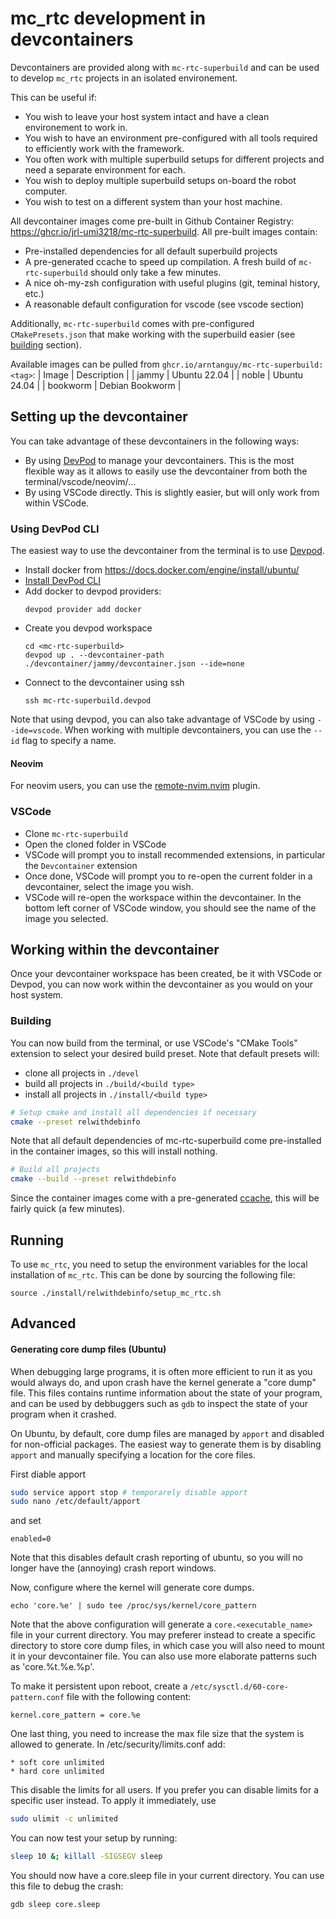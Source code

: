 # mc_rtc development in devcontainers

Devcontainers are provided along with `mc-rtc-superbuild` and can be used to develop `mc_rtc` projects in an isolated environement.

This can be useful if:
- You wish to leave your host system intact and have a clean environement to work in.
- You wish to have an environment pre-configured with all tools required to efficiently work with the framework.
- You often work with multiple superbuild setups for different projects and need a separate environment for each.
- You wish to deploy multiple superbuild setups on-board the robot computer.
- You wish to test on a different system than your host machine.

All devcontainer images come pre-built in Github Container Registry: https://ghcr.io/jrl-umi3218/mc-rtc-superbuild.
All pre-built images contain:
- Pre-installed dependencies for all default superbuild projects
- A pre-generated ccache to speed up compilation. A fresh build of `mc-rtc-superbuild` should only take a few minutes.
- A nice oh-my-zsh configuration with useful plugins (git, teminal history, etc.)
- A reasonable default configuration for vscode (see vscode section)

Additionally, `mc-rtc-superbuild` comes with pre-configured `CMakePresets.json` that make working with the superbuild easier (see [building](#building) section).


Available images can be pulled from `ghcr.io/arntanguy/mc-rtc-superbuild:<tag>`:
| Image | Description |
| jammy | Ubuntu 22.04 |
| noble | Ubuntu 24.04 |
| bookworm | Debian Bookworm |

## Setting up the devcontainer 

You can take advantage of these devcontainers in the following ways:
- By using [DevPod](https://devpod.sh/) to manage your devcontainers. This is the most flexible way as it allows to easily use the devcontainer from both the terminal/vscode/neovim/...
- By using VSCode directly. This is slightly easier, but will only work from within VSCode.

### Using DevPod CLI 

The easiest way to use the devcontainer from the terminal is to use [Devpod](https://devpod.sh/).

- Install docker from https://docs.docker.com/engine/install/ubuntu/
- [Install DevPod CLI](https://devpod.sh/docs/getting-started/install#install-devpod-cli)
- Add docker to devpod providers:
  ```
  devpod provider add docker
  ```
- Create you devpod workspace
  ```
  cd <mc-rtc-superbuild>
  devpod up . --devcontainer-path ./devcontainer/jammy/devcontainer.json --ide=none
  ```
- Connect to the devcontainer using ssh
  ```
  ssh mc-rtc-superbuild.devpod
  ```

Note that using devpod, you can also take advantage of VSCode by using `--ide=vscode`. When working with multiple devcontainers, you can use the `--id` flag to specify a name.

#### Neovim

For neovim users, you can use the [remote-nvim.nvim](https://github.com/amitds1997/remote-nvim.nvim) plugin.

### VSCode

- Clone `mc-rtc-superbuild`
- Open the cloned folder in VSCode
- VSCode will prompt you to install recommended extensions, in particular the `Devcontainer` extension
- Once done, VSCode will prompt you to re-open the current folder in a devcontainer, select the image you wish.
- VSCode will re-open the workspace within the devcontainer. In the bottom left corner of VSCode window, you should see the name of the image you selected.


## Working within the devcontainer 

Once your devcontainer workspace has been created, be it with VSCode or Devpod, you can now work within the devcontainer as you would on your host system. 

### Building

You can now build from the terminal, or use VSCode's "CMake Tools" extension to select your desired build preset.
Note that default presets will:
- clone all projects in `./devel`
- build all projects in `./build/<build type>`
- install all projects in `./install/<build type>`

```bash
# Setup cmake and install all dependencies if necessary
cmake --preset relwithdebinfo
```

Note that all default dependencies of mc-rtc-superbuild come pre-installed in the container images, so this will install nothing.

```bash
# Build all projects
cmake --build --preset relwithdebinfo
```

Since the container images come with a pre-generated [ccache](https://ccache.dev/), this will be fairly quick (a few minutes).

## Running

To use `mc_rtc`, you need to setup the environment variables for the local installation of `mc_rtc`.
This can be done by sourcing the following file:

```
source ./install/relwithdebinfo/setup_mc_rtc.sh
```


## Advanced

#### Generating core dump files (Ubuntu)

When debugging large programs, it is often more efficient to run it as you would always do, and upon crash have the kernel generate a "core dump" file.
This files contains runtime information about the state of your program, and can be used by debbuggers such as `gdb` to inspect the state of your program when it crashed.

On Ubuntu, by default, core dump files are managed by `apport` and disabled for non-official packages.
The easiest way to generate them is by disabling `apport` and manually specifying a location for the core files.

First diable apport
```bash
sudo service apport stop # temporarely disable apport
sudo nano /etc/default/apport
```

and set

```
enabled=0
```

Note that this disables default crash reporting of ubuntu, so you will no longer have the (annoying) crash report windows.

Now, configure where the kernel will generate core dumps.

```
echo 'core.%e' | sudo tee /proc/sys/kernel/core_pattern
```

Note that the above configuration will generate a `core.<executable_name>` file in your current directory. You may preferer instead to create a specific directory to store core dump files, in which case you will also need to mount it in your devcontainer file. You can also use more elaborate patterns such as 'core.%t.%e.%p'.

To make it persistent upon reboot, create a `/etc/sysctl.d/60-core-pattern.conf` file with the following content:
```
kernel.core_pattern = core.%e
```

One last thing, you need to increase the max file size that the system is allowed to generate. In /etc/security/limits.conf add: 

```
* soft core unlimited
* hard core unlimited
```

This disable the limits for all users. If you prefer you can disable limits for a specific user instead.
To apply it immediately, use

```bash
sudo ulimit -c unlimited
```

You can now test your setup by running:
```bash
sleep 10 &; killall -SIGSEGV sleep
```

You should now have a core.sleep file in your current directory. You can use this file to debug the crash:

```
gdb sleep core.sleep
```


